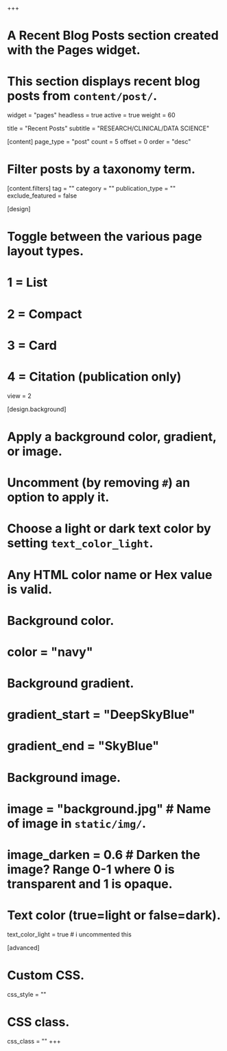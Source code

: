 +++
# A Recent Blog Posts section created with the Pages widget.
# This section displays recent blog posts from `content/post/`.

widget = "pages"
headless = true
active = true
weight = 60

title = "Recent Posts"
subtitle = "RESEARCH/CLINICAL/DATA SCIENCE"

[content]
  page_type = "post"
  count = 5
  offset = 0
  order = "desc"

  # Filter posts by a taxonomy term.
  [content.filters]
    tag = ""
    category = ""
    publication_type = ""
    exclude_featured = false

[design]
  # Toggle between the various page layout types.
  # 1 = List
  # 2 = Compact
  # 3 = Card
  # 4 = Citation (publication only)
  view = 2

[design.background]
  # Apply a background color, gradient, or image.
  #   Uncomment (by removing `#`) an option to apply it.
  #   Choose a light or dark text color by setting `text_color_light`.
  #   Any HTML color name or Hex value is valid.

  # Background color.
  # color = "navy"

  # Background gradient.
  # gradient_start = "DeepSkyBlue"
  # gradient_end = "SkyBlue"

  # Background image.
  # image = "background.jpg" # Name of image in `static/img/`.
  # image_darken = 0.6 # Darken the image? Range 0-1 where 0 is transparent and 1 is opaque.

  # Text color (true=light or false=dark).
  text_color_light = true # i uncommented this

[advanced]
  # Custom CSS.
  css_style = ""

  # CSS class.
  css_class = ""
+++
